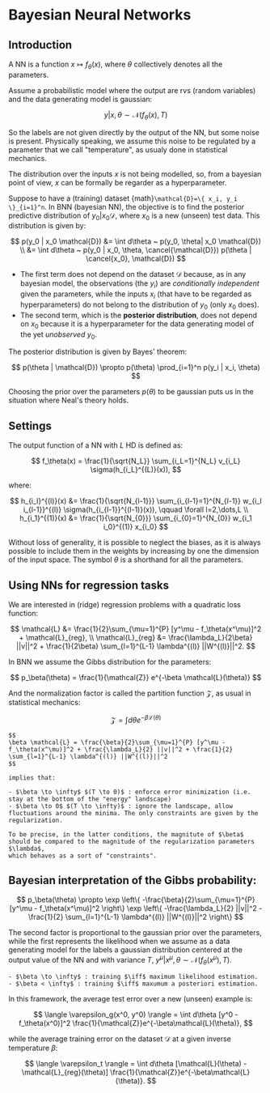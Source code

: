 # Bayesian Neural Networks

## Introduction

A NN is a function $x \mapsto f_\theta(x)$, where $\theta$ collectively denotes all the parameters.

Assume a probabilistic model where the output are rvs (random variables) and the data generating model is gaussian:

$$
y | x, \theta \sim \mathcal{N}(f_\theta(x), T)
$$

So the labels are not given directly by the output of the NN, but some noise is present. Physically speaking, we assume this noise to be regulated
by a parameter that we call "temperature", as usualy done in statistical mechanics.

The distribution over the inputs $x$ is not being modelled, so, from a bayesian point of view, $x$ can be formally be regarder as a hyperparameter.

Suppose to have a (training) dataset {math}`\mathcal{D}=\{ x_i, y_i \}_{i=1}^n`. In BNN (bayesian NN), the objective is to find the posterior predictive
distribution of $y_0 | x_0 \mathcal{D}$, where $x_0$ is a new (unseen) test data. This distribution is given by:

$$
p(y_0 | x_0 \mathcal{D}) &= \int d\theta ~ p(y_0, \theta| x_0 \mathcal{D}) \\
                         &= \int d\theta ~ p(y_0 | x_0, \theta, \cancel{\mathcal{D}}) p(\theta | \cancel{x_0}, \mathcal{D})
$$

- The first term does not depend on the dataset $\mathcal{D}$ because, as in any bayesian model, the observations (the $y_i$) are _conditionally independent_ given the parameters, while the inputs $x_i$ (that have to be regarded as hyperparameters) do not belong to the distribution of $y_0$ (only $x_0$ does).
- The second term, which is the **posterior distribution**, does not depend on $x_0$ because it is a hyperparameter for the data generating model of the yet _unobserved_ $y_0$.

The posterior distribution is given by Bayes' theorem:

$$
p(\theta | \mathcal{D}) \propto p(\theta) \prod_{i=1}^n p(y_i | x_i, \theta)
$$

Choosing the prior over the parameters $p(\theta)$ to be gaussian puts us in the situation where Neal's theory holds.

## Settings

The output function of a NN with $L$ HD is defined as:

$$
f_\theta(x) = \frac{1}{\sqrt{N_L}} \sum_{i_L=1}^{N_L} v_{i_L} \sigma(h_{i_L}^{(L)}(x)),
$$

where:

$$
h_{i_l}^{(l)}(x) &= \frac{1}{\sqrt{N_{l-1}}} \sum_{i_{l-1}=1}^{N_{l-1}} w_{i_l i_{l-1}}^{(l)} \sigma(h_{i_{l-1}}^{(l-1)}(x)), \qquad \forall l=2,\dots,L \\
h_{i_1}^{(1)}(x) &= \frac{1}{\sqrt{N_{0}}} \sum_{i_{0}=1}^{N_{0}} w_{i_1 i_0}^{(1)} x_{i_0}
$$

Without loss of generality, it is possible to neglect the biases, as it is always possible to include them in the weights by increasing by one the dimension of the input space. The symbol $\theta$ is a shorthand for all the parameters. 

## Using NNs for regression tasks

We are interested in (ridge) regression problems with a quadratic loss function:

$$
\mathcal{L} &= \frac{1}{2}\sum_{\mu=1}^{P} [y^\mu - f_\theta(x^\mu)]^2 + \mathcal{L}_{reg}, \\
\mathcal{L}_{reg} &= \frac{\lambda_L}{2\beta} ||v||^2 + \frac{1}{2\beta} \sum_{l=1}^{L-1} \lambda^{(l)} ||W^{(l)}||^2.
$$

In BNN we assume the Gibbs distribution for the parameters:

$$
p_\beta(\theta) = \frac{1}{\mathcal{Z}} e^{-\beta \mathcal{L}(\theta)} 
$$

And the normalization factor is called the partition function $\mathcal{Z}$, as usual in statistical mechanics:

$$
\mathcal{Z} = \int d\theta e^{-\beta \mathcal{L}(\theta)}
$$

```{note}
$$
\beta \mathcal{L} = \frac{\beta}{2}\sum_{\mu=1}^{P} [y^\mu - f_\theta(x^\mu)]^2 + \frac{\lambda_L}{2} ||v||^2 + \frac{1}{2} \sum_{l=1}^{L-1} \lambda^{(l)} ||W^{(l)}||^2
$$

implies that:

- $\beta \to \infty$ $(T \to 0)$ : enforce error minimization (i.e. stay at the bottom of the "energy" landscape)
- $\beta \to 0$ $(T \to \infty)$ : ignore the landscape, allow fluctuations around the minima. The only constraints are given by the regularization.

To be precise, in the latter conditions, the magnitute of $\beta$ should be compared to the magnitude of the regularization parameters $\lambda$, 
which behaves as a sort of "constraints". 

```

## Bayesian interpretation of the Gibbs probability:

$$
p_\beta(\theta) \propto \exp \left\{ -\frac{\beta}{2}\sum_{\mu=1}^{P} [y^\mu - f_\theta(x^\mu)]^2 \right\} 
    \exp \left\{ -\frac{\lambda_L}{2} ||v||^2 - \frac{1}{2} \sum_{l=1}^{L-1} \lambda^{(l)} ||W^{(l)}||^2 \right\}
$$

The second factor is proportional to the gaussian prior over the parameters, while the first represents the likelihood when we assume as a data 
generating model for the labels a gaussian distribution centered at the output value of the NN and with variance $T$, $y^\mu | x^\mu, \theta \sim \mathcal{N}(f_\theta(x^\mu), T)$.

```{note}
- $\beta \to \infty$ : training $\iff$ maximum likelihood estimation.
- $\beta < \infty$ : training $\iff$ maxumum a posteriori estimation.
```

In this framework, the average test error over a new (unseen) example is:

$$
\langle \varepsilon_g(x^0, y^0) \rangle = \int d\theta [y^0 - f_\theta(x^0)]^2 \frac{1}{\mathcal{Z}}e^{-\beta\mathcal{L}(\theta)}, 
$$

while the average training error on the dataset $\mathcal{D}$ at a given inverse temperature $\beta$:

$$
\langle \varepsilon_t \rangle = \int d\theta [\mathcal{L}(\theta) - \mathcal{L}_{reg}(\theta)] \frac{1}{\mathcal{Z}}e^{-\beta\mathcal{L}(\theta)}. 
$$